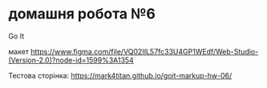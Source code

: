 # домашня робота №6
Go It

макет
https://www.figma.com/file/VQ02IIL57fc33U4GP1WEdf/Web-Studio-(Version-2.0)?node-id=1599%3A1354

Тестова сторінка:
https://mark4titan.github.io/goit-markup-hw-06/
